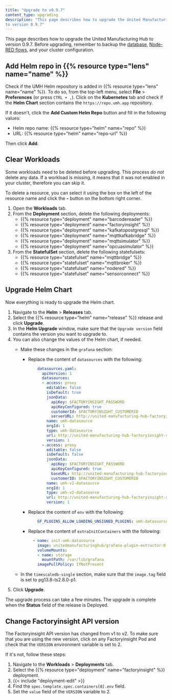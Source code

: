 ```yaml
---
title: "Upgrade to v0.9.7"
content_type: upgrading
description: "This page describes how to upgrade the United Manufacturing Hub
to version 0.9.7"
---
```


This page describes how to upgrade the United Manufacturing Hub to version
0.9.7. Before upgrading, remember to backup the
[database](/docs/production-guide/backup_recovery/backup-timescale/),
[Node-RED flows](/docs/production-guide/backup_recovery/import-export-node-red/),
and your cluster configuration.

## Add Helm repo in {{% resource type="lens" name="name" %}}

Check if the UMH Helm repository is added in {{% resource type="lens" name="name" %}}.
To do so, from the top-left menu, select **FIle** > **Preferences** (or press `CTRL + ,`).
Click on the **Kubernetes** tab and check if the **Helm Chart** section contains
the `https://repo.umh.app` repository.

If it doesn't, click the **Add Custom Helm Repo** button and fill in the following
values:

- Helm repo name: {{% resource type="helm" name="repo" %}}
- URL: {{% resource type="helm" name="repo-url" %}}

Then click **Add**.

<!-- Add here any steps needed before deleting the deployments and statefulsets -->

## Clear Workloads

Some workloads need to be deleted before upgrading. This process _do not_ delete
any data. If a workload is missing, it means that it was not enabled in your
cluster, therefore you can skip it.

To delete a resource, you can select it using the box on the left of the
resource name and click the **-** button on the bottom right corner.

1. Open the **Workloads** tab.
2. From the **Deployment** section, delete the following deployments:
   - {{% resource type="deployment" name="barcodereader" %}}
   - {{% resource type="deployment" name="factoryinsight" %}}
   - {{% resource type="deployment" name="kafkatopostgresql" %}}
   - {{% resource type="deployment" name="mqttkafkabridge" %}}
   - {{% resource type="deployment" name="mqttsimulator" %}}
   - {{% resource type="deployment" name="opcuasimulator" %}}
3. From the **StatefulSet** section, delete the following statefulsets:
   - {{% resource type="statefulset" name="mqttbridge" %}}
   - {{% resource type="statefulset" name="mqttbroker" %}}
   - {{% resource type="statefulset" name="nodered" %}}
   - {{% resource type="statefulset" name="sensorconnect" %}}

<!-- Add here any steps needed before upgrading the Helm Chart -->

## Upgrade Helm Chart

Now everything is ready to upgrade the Helm chart.

1. Navigate to the **Helm** > **Releases** tab.
2. Select the {{% resource type="helm" name="release" %}} release and click
   **Upgrade**.
3. In the **Helm Upgrade** window, make sure that the `Upgrade version` field
   contains the version you want to upgrade to.
4. You can also change the values of the Helm chart, if needed.
   <!-- Add here any changes needed to the values.yaml -->
   - Make these changes in the `grafana` section:
     - Replace the content of `datasources` with the following:

       ```yaml
           datasources.yaml:
             apiVersion: 1
             datasources:
             - access: proxy
               editable: false
               isDefault: true
               jsonData:
                 apiKey: $FACTORYINSIGHT_PASSWORD
                 apiKeyConfigured: true
                 customerId: $FACTORYINSIGHT_CUSTOMERID
                 serverURL: http://united-manufacturing-hub-factoryinsight-service/
               name: umh-datasource
               orgId: 1
               type: umh-datasource
               url: http://united-manufacturing-hub-factoryinsight-service/
               version: 1
             - access: proxy
               editable: false
               isDefault: false
               jsonData:
                 apiKey: $FACTORYINSIGHT_PASSWORD
                 apiKeyConfigured: true
                 baseURL: http://united-manufacturing-hub-factoryinsight-service/
                 customerID: $FACTORYINSIGHT_CUSTOMERID
               name: umh-v2-datasource
               orgId: 1
               type: umh-v2-datasource
               url: http://united-manufacturing-hub-factoryinsight-service/
               version: 1
       ```

     - Replace the content of `env` with the following:

       ```yaml
           GF_PLUGINS_ALLOW_LOADING_UNSIGNED_PLUGINS: umh-datasource,umh-factoryinput-panel,umh-v2-datasource
       ```

     - Replace the content of `extraInitContainers` with the following:

       ```yaml
         - name: init-umh-datasource
           image: unitedmanufacturinghub/grafana-plugin-extractor:0.1.3
           volumeMounts:
           - name: storage
             mountPath: /var/lib/grafana
           imagePullPolicy: IfNotPresent
       ```

   - In the `timescaledb-single` section, make sure that the `image.tag` field
     is set to pg13.8-ts2.8.0-p1.
5. Click **Upgrade**.

The upgrade process can take a few minutes. The upgrade is complete when the
**Status** field of the release is Deployed.

<!-- Add here any steps needed after upgrading the Helm Chart -->

## Change Factoryinsight API version

The Factoryinsight API version has changed from v1 to v2. To make sure that
you are using the new version, click on any Factoryinsight Pod and check that the
`VERSION` environment variable is set to 2.

If it's not, follow these steps:

1. Navigate to the **Workloads** > **Deployments** tab.
2. Select the {{% resource type="deployment" name="factoryinsight" %}} deployment.
3. {{< include "deployment-edit" >}}
4. Find the `spec.template.spec.containers[0].env` field.
5. Set the `value` field of the `VERSION` variable to 2.
